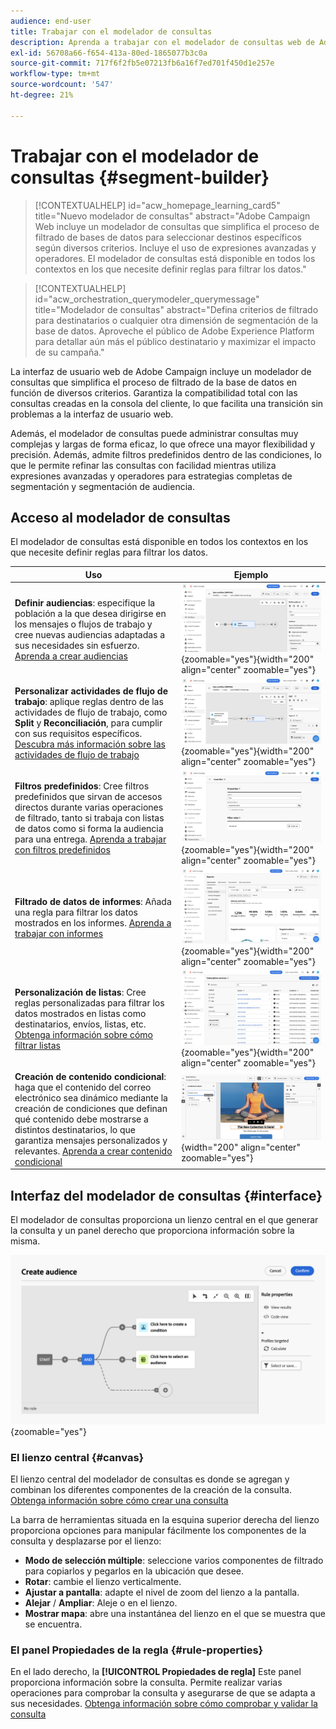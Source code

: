 ```yaml
---
audience: end-user
title: Trabajar con el modelador de consultas
description: Aprenda a trabajar con el modelador de consultas web de Adobe Campaign.
exl-id: 56708a66-f654-413a-80ed-1865077b3c0a
source-git-commit: 717f6f2fb5e07213fb6a16f7ed701f450d1e257e
workflow-type: tm+mt
source-wordcount: '547'
ht-degree: 21%

---
```


# Trabajar con el modelador de consultas {#segment-builder}

>[!CONTEXTUALHELP]
>id="acw_homepage_learning_card5"
>title="Nuevo modelador de consultas"
>abstract="Adobe Campaign Web incluye un modelador de consultas que simplifica el proceso de filtrado de bases de datos para seleccionar destinos específicos según diversos criterios. Incluye el uso de expresiones avanzadas y operadores. El modelador de consultas está disponible en todos los contextos en los que necesite definir reglas para filtrar los datos."

>[!CONTEXTUALHELP]
>id="acw_orchestration_querymodeler_querymessage"
>title="Modelador de consultas"
>abstract="Defina criterios de filtrado para destinatarios o cualquier otra dimensión de segmentación de la base de datos. Aproveche el público de Adobe Experience Platform para detallar aún más el público destinatario y maximizar el impacto de su campaña."

La interfaz de usuario web de Adobe Campaign incluye un modelador de consultas que simplifica el proceso de filtrado de la base de datos en función de diversos criterios. Garantiza la compatibilidad total con las consultas creadas en la consola del cliente, lo que facilita una transición sin problemas a la interfaz de usuario web.

Además, el modelador de consultas puede administrar consultas muy complejas y largas de forma eficaz, lo que ofrece una mayor flexibilidad y precisión. Además, admite filtros predefinidos dentro de las condiciones, lo que le permite refinar las consultas con facilidad mientras utiliza expresiones avanzadas y operadores para estrategias completas de segmentación y segmentación de audiencia.

## Acceso al modelador de consultas

El modelador de consultas está disponible en todos los contextos en los que necesite definir reglas para filtrar los datos.

| Uso | Ejemplo |
|  ---  |  ---  |
| **Definir audiencias**: especifique la población a la que desea dirigirse en los mensajes o flujos de trabajo y cree nuevas audiencias adaptadas a sus necesidades sin esfuerzo. [Aprenda a crear audiencias](../audience/one-time-audience.md) | ![](assets/access-audience.png){zoomable="yes"}{width="200" align="center" zoomable="yes"} |
| **Personalizar actividades de flujo de trabajo**: aplique reglas dentro de las actividades de flujo de trabajo, como **Split** y **Reconciliación**, para cumplir con sus requisitos específicos. [Descubra más información sobre las actividades de flujo de trabajo](../workflows/activities/about-activities.md) | ![](assets/access-workflow.png){zoomable="yes"}{width="200" align="center" zoomable="yes"} |
| **Filtros predefinidos**: Cree filtros predefinidos que sirvan de accesos directos durante varias operaciones de filtrado, tanto si trabaja con listas de datos como si forma la audiencia para una entrega. [Aprenda a trabajar con filtros predefinidos](../get-started/predefined-filters.md) | ![](assets/access-predefined-filter.png){zoomable="yes"}{width="200" align="center" zoomable="yes"} |
| **Filtrado de datos de informes**: Añada una regla para filtrar los datos mostrados en los informes. [Aprenda a trabajar con informes](../reporting/gs-reports.md) | ![](assets/access-reports.png){zoomable="yes"}{width="200" align="center" zoomable="yes"} |
| **Personalización de listas**: Cree reglas personalizadas para filtrar los datos mostrados en listas como destinatarios, envíos, listas, etc. [Obtenga información sobre cómo filtrar listas](../get-started/list-filters.md#list-built-in-filters) | ![](assets/access-lists.png){zoomable="yes"}{width="200" align="center" zoomable="yes"} |
| **Creación de contenido condicional**: haga que el contenido del correo electrónico sea dinámico mediante la creación de condiciones que definan qué contenido debe mostrarse a distintos destinatarios, lo que garantiza mensajes personalizados y relevantes. [Aprenda a crear contenido condicional](../personalization/conditions.md) | ![](assets/conditional-content.png){width="200" align="center" zoomable="yes"} |

## Interfaz del modelador de consultas {#interface}

El modelador de consultas proporciona un lienzo central en el que generar la consulta y un panel derecho que proporciona información sobre la misma.

![](assets/query-interface.png){zoomable="yes"}

### El lienzo central {#canvas}

El lienzo central del modelador de consultas es donde se agregan y combinan los diferentes componentes de la creación de la consulta. [Obtenga información sobre cómo crear una consulta](build-query.md)

La barra de herramientas situada en la esquina superior derecha del lienzo proporciona opciones para manipular fácilmente los componentes de la consulta y desplazarse por el lienzo:

* **Modo de selección múltiple**: seleccione varios componentes de filtrado para copiarlos y pegarlos en la ubicación que desee.
* **Rotar**: cambie el lienzo verticalmente.
* **Ajustar a pantalla**: adapte el nivel de zoom del lienzo a la pantalla.
* **Alejar** / **Ampliar**: Aleje o en el lienzo.
* **Mostrar mapa**: abre una instantánea del lienzo en el que se muestra que se encuentra.

### El panel Propiedades de la regla {#rule-properties}

En el lado derecho, la **[!UICONTROL Propiedades de regla]** Este panel proporciona información sobre la consulta. Permite realizar varias operaciones para comprobar la consulta y asegurarse de que se adapta a sus necesidades. [Obtenga información sobre cómo comprobar y validar la consulta](build-query.md#check-and-validate-your-query)
